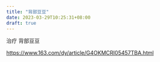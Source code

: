 ```yaml
---
title: "背部豆豆"
date: 2023-03-29T10:25:31+08:00
draft: true
---
```


治疗 背部豆豆

https://www.163.com/dy/article/G4OKMCRI05457TBA.html